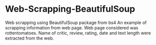 # Web-Scrapping-BeautifulSoup
Web scrapping using BeautifulSoup package from bs4
An example of scrapping information from web page.
Web page considered was rottentomatoes.
Name of critic, review, rating, date and text length were extracted from the web.
